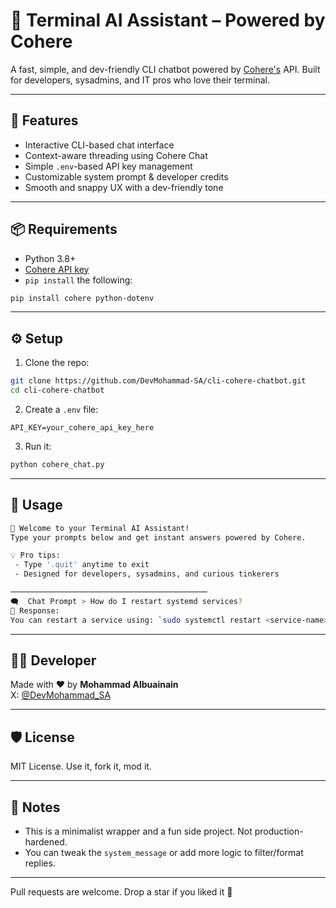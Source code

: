 # 🧠 Terminal AI Assistant – Powered by Cohere

A fast, simple, and dev-friendly CLI chatbot powered by [Cohere's](https://cohere.com) API. Built for developers, sysadmins, and IT pros who love their terminal.

---

## 🚀 Features

- Interactive CLI-based chat interface
- Context-aware threading using Cohere Chat
- Simple `.env`-based API key management
- Customizable system prompt & developer credits
- Smooth and snappy UX with a dev-friendly tone

---

## 📦 Requirements

- Python 3.8+
- [Cohere API key](https://dashboard.cohere.com/api-keys)
- `pip install` the following:

```bash
pip install cohere python-dotenv
```

---

## ⚙️ Setup

1. Clone the repo:

```bash
git clone https://github.com/DevMohammad-SA/cli-cohere-chatbot.git
cd cli-cohere-chatbot
```

2. Create a `.env` file:

```env
API_KEY=your_cohere_api_key_here
```

3. Run it:

```bash
python cohere_chat.py
```

---

## 💬 Usage

```bash
🧠 Welcome to your Terminal AI Assistant!
Type your prompts below and get instant answers powered by Cohere.

💡 Pro tips:
 - Type '.quit' anytime to exit
 - Designed for developers, sysadmins, and curious tinkerers

────────────────────────────────────────────
🗨️  Chat Prompt > How do I restart systemd services?
🤖 Response:
You can restart a service using: `sudo systemctl restart <service-name>`
```

---

## 👨‍💻 Developer

Made with ❤️ by **Mohammad Albuainain**  
X: [@DevMohammad_SA](https://www.x.com/DevMohammad_SA)


---

## 🛡️ License

MIT License. Use it, fork it, mod it.

---

## 📌 Notes

- This is a minimalist wrapper and a fun side project. Not production-hardened.
- You can tweak the `system_message` or add more logic to filter/format replies.

---

Pull requests are welcome. Drop a star if you liked it 🌟


